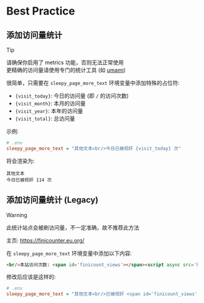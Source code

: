 # Best Practice

## 添加访问量统计

> [!TIP]
> 请确保你启用了 metrics 功能，否则无法正常使用 <br/>
> 更精确的访问量请使用专门的统计工具 (如 [umami](https://umami.is/))

很简单，只需要在 `sleepy_page_more_text` 环境变量中添加特殊的占位符:
- `{visit_today}`: 今日的访问量 (即 `/` 的访问次数)
- `{visit_month}`: 本月的访问量
- `{visit_year}`: 本年的访问量
- `{visit_total}`: 总访问量

示例:

```ini
# .env
sleepy_page_more_text = "其他文本<br/>今日已被视奸 {visit_today} 次"
```

将会渲染为:

```text
其他文本
今日已被视奸 114 次
```


## 添加访问量统计 (Legacy)

> [!WARNING]
> 此统计站点会被刷访问量，不一定准确，故不推荐此方法

主页: https://finicounter.eu.org/

在 `sleepy_page_more_text` 环境变量中添加以下内容:

```html
<br/>本站访问次数: <span id='finicount_views'></span><script async src='https://finicounter.eu.org/finicounter.js'></script>
```

修改后应该是这样的:

```ini
# .env
sleepy_page_more_text = "其他文本<br/>已被视奸 <span id='finicount_views'>(未知)</span> 次<script async src='https://finicounter.eu.org/finicounter.js'></script>"
```